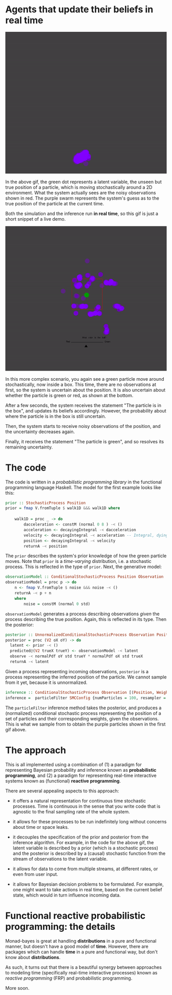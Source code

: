 # Agents that update their beliefs in real time

![Particle filter](notebooks/basic-tracker.gif)

In the above gif, the green dot represents a latent variable, the unseen but true position of a particle, which is moving stochastically around a 2D environment. 
What the system actually sees are the noisy observations shown in red.
The purple swarm represents the system's guess as to the true position of the particle at the current time.

Both the simulation and the inference run **in real time**, so this gif is just a short snippet of a live demo.


![Particle filter](notebooks/complex-tracker.gif)

In this more complex scenario, you again see a green particle move around stochastically, now inside a box. This time, there are no observations at first, so the system is uncertain about the position. It is also uncertain about whether the particle is green or red, as shown at the bottom.

After a few seconds, the system receives the statement "The particle is in the box", and updates its beliefs accordingly. However, the probability about where the particle is in the box is still uncertain.

Then, the system starts to receive noisy observations of the position, and the uncertainty decreases again.

Finally, it receives the statement "The particle is green", and so resolves its remaining uncertainty.

# The code

The code is written in a *probabilistic programming library* in the functional programming language Haskell. The model for the first example looks like this:

```haskell
prior :: StochasticProcess Position
prior = fmap V.fromTuple $ walk1D &&& walk1D where

    walk1D = proc _ -> do
        dacceleration <- constM (normal 0 8 ) -< ()
        acceleration <- decayingIntegral -< dacceleration
        velocity <- decayingIntegral -< acceleration -- Integral, dying off exponentially
        position <- decayingIntegral -< velocity
        returnA -< position
```


The `prior` describes the system's prior knowledge of how the green particle moves. Note that `prior` is a *time-varying* distribution, i.e. a stochastic process. This is reflected in the type of `prior`. Next, the generative model:

```haskell
observationModel :: ConditionalStochasticProcess Position Observation
observationModel = proc p -> do
    n <- fmap V.fromTuple $ noise &&& noise -< ()
    returnA -< p + n
    where 
        noise = constM (normal 0 std)
```

`observationModel` generates a process describing observations *given* the process describing the true position. Again, this is reflected in its type. Then the posterior:

```haskell
posterior :: UnnormalizedConditionalStochasticProcess Observation Position
posterior = proc (V2 oX oY) -> do
  latent <- prior -< ()
  predicted@(V2 trueX trueY) <- observationModel -< latent
  observe -< normalPdf oY std trueY * normalPdf oX std trueX
  returnA -< latent
```

Given a process representing incoming observations, `posterior` is a process representing the inferred position of the particle. We cannot sample from it yet, because it is unnormalized.

```haskell
inference :: ConditionalStochasticProcess Observation [(Position, Weight)]
inference =  particleFilter SMCConfig {numParticles = 100, resampler = resampleMultinomial} posterior
```

The `particleFilter` inference method takes the posterior, and produces a (normalized) conditional stochastic process representing the position of a set of particles and their corresponding weights, given the observations. This is what we sample from to obtain the purple particles shown in the first gif above.
# The approach

This is all implemented using a combination of (1) a paradigm for representing Bayesian probability and inference known as **probabilistic programming**, and (2) a paradigm for representing real-time interactive systems known as (functional) **reactive programming**.

There are several appealing aspects to this approach:

- it offers a natural representation for continuous time stochastic processes. Time is continuous in the sense that you write code that is agnostic to the final sampling rate of the whole system.

- it allows for these processes to be run indefinitely long without concerns about time or space leaks.

- it decouples the specification of the prior and posterior from the inference algorithm. For example, in the code for the above gif, the latent variable is described by a prior (which is a stochastic process) and the posterior is described by a (causal) stochastic function from the stream of observations to the latent variable.

<!-- - inference methods can be designed compositionally in a similar manner to standard probabilistic programming languages. For example, we may want to add MH moves at various points, or to adaptively change the population size or resampling rate. These extensions fit naturally into the approach. -->

- it allows for data to come from multiple streams, at different rates, or even from user input.

- it allows for Bayesian decision problems to be formulated. For example, one might want to take actions in real time, based on the current belief state, which would in turn influence incoming data.

# Functional reactive probabilistic programming: the details

Monad-bayes is great at handling **distributions** in a pure and functional manner, but doesn't have a good model of **time**. However, there are packages which can handle **time** in a pure and functional way, but don't know about **distributions**.

As such, it turns out that there is a beautiful synergy between approaches to modeling time (specifically real-time interactive processes) known as *reactive programming* (FRP) and probabilistic programming.

More soon.

